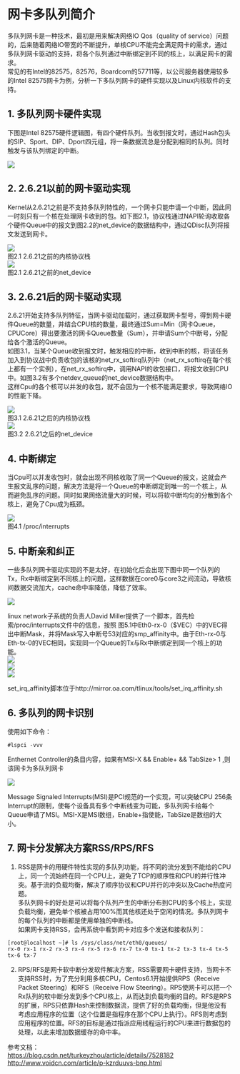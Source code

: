 # 网卡多队列简介
多队列网卡是一种技术，最初是用来解决网络IO Qos（quality of service）问题的，后来随着网络IO带宽的不断提升，单核CPU不能完全满足网卡的需求，通过多队列网卡驱动的支持，将各个队列通过中断绑定到不同的核上，以满足网卡的需求。  
常见的有Intel的82575，82576，Boardcom的57711等，以公司服务器使用较多的Intel 82575网卡为例，分析一下多队列网卡的硬件实现以及Linux内核软件的支持。  

## 1. 多队列网卡硬件实现
下图是Intel 82575硬件逻辑图，有四个硬件队列。当收到报文时，通过Hash包头的SIP、Sport、DIP、Dport四元组，将一条数据流总是分配到相同的队列。同时触发与该队列绑定的中断。

![](./source/netCard_001.gif)

## 2. 2.6.21以前的网卡驱动实现
Kernel从2.6.21之前是不支持多队列特性的，一个网卡只能申请一个中断，因此同一时刻只有一个核在处理网卡收到的包。如下图2.1，协议栈通过NAPI轮询收取各个硬件Queue中的报文到图2.2的net_device的数据结构中，通过QDisc队列将报文发送到网卡。

![](./source/netCard_002.gif)  
图2.1 2.6.21之前的内核协议栈  
![](./source/netCard_003.gif)  
图2.1 2.6.21之前的net_device  

## 3. 2.6.21后的网卡驱动实现
2.6.21开始支持多队列特征，当网卡驱动加载时，通过获取网卡型号，得到网卡硬件Queue的数量，并结合CPU核的数量，最终通过Sum=Min（网卡Queue，CPUCore）得出要激活的网卡Queue数量（Sum），并申请Sum个中断号，分配给各个激活的Queue。  
如图3.1，当某个Queue收到报文时，触发相应的中断，收到中断的核，将该任务加入到协议战中负责收包的该核的net_rx_softirq队列中（net_rx_softirq在每个核上都有一个实例），在net_rx_softirq中，调用NAPI的收包接口，将报文收到CPU中。如图3.2有多个netdev_queue的net_device数据结构中。  
这样Cpu的各个核可以并发的收包，就不会因为一个核不能满足要求，导致网络IO的性能下降。  

![](./source/netCard_004.gif)  
图3.1 2.6.21之后的内核协议栈  
![](./source/netCard_005.gif)  
图3.2 2.6.21之后的net_device  

## 4. 中断绑定
当Cpu可以并发收包时，就会出现不同核收取了同一个Queue的报文，这就会产生报文乱序的问题，解决方法是将一个Queue的中断绑定到唯一的一个核上，从而避免乱序的问题。同时如果网络流量大的时候，可以将软中断均匀的分散到各个核上，避免了Cpu成为瓶颈。  

![](./source/netCard_006.gif)  
图4.1 /proc/interrupts  

## 5. 中断亲和纠正
一些多队列网卡驱动实现的不是太好，在初始化后会出现下图中同一个队列的Tx，Rx中断绑定到不同核上的问题，这样数据在core0与core3之间流动，导致核间数据交流加大，cache命中率降低，降低了效率。  

![](./source/netCard_007.gif)  

linux network子系统的负责人David Miller提供了一个脚本，首先检索/proc/interrupts文件中的信息，按照
图5.1中Eth0-rx-0（$VEC）中的VEC得出中断Mask，并将Mask写入中断号53对应的smp_affinity中。由于Eth-rx-0与Eth-tx-0的VEC相同，实现同一个Queue的Tx与Rx中断绑定到同一个核上的功能。  
![](./source/netCard_008.gif)  
![](./source/netCard_009.gif)  
![](./source/netCard_010.gif)  

set_irq_affinity脚本位于http://mirror.oa.com/tlinux/tools/set_irq_affinity.sh  

## 6. 多队列的网卡识别
使用如下命令：
```
#lspci -vvv  
```
Enthernet Controller的条目内容，如果有MSI-X && Enable+ && TabSize> 1 ,则该网卡为多队列网卡  

![](./source/netCard_011.jpg)  

Message Signaled Interrupts(MSI)是PCI规范的一个实现，可以突破CPU 256条Interrupt的限制，使每个设备具有多个中断线变为可能，多队列网卡给每个Queue申请了MSI。MSI-X是MSI数组，Enable+指使能，TabSize是数组的大小。

## 7. 网卡分发解决方案RSS/RPS/RFS
1. RSS是网卡的用硬件特性实现的多队列功能，将不同的流分发到不能给的CPU上，同一个流始终在同一个CPU上，避免了TCP的顺序性和CPU的并行性冲突。基于流的负载均衡，解决了顺序协议和CPU并行的冲突以及Cache热度问题。  
多队列网卡的好处是可以将每个队列产生的中断分布到CPU的多个核上，实现负载均衡，避免单个核被占用100%而其他核还处于空闲的情况。多队列网卡的每个队列的中断都是使用单独的中断线。  
如果网卡支持RSS，会再系统中看到网卡对应多个发送和接收队列：  
```
[root@localhost ~]# ls /sys/class/net/eth0/queues/
rx-0 rx-1 rx-2 rx-3 rx-4 rx-5 rx-6 rx-7 tx-0 tx-1 tx-2 tx-3 tx-4 tx-5 tx-6 tx-7 
```

2. RPS/RFS是网卡软中断分发软件解决方案，RSS需要网卡硬件支持，当网卡不支持RSS时，为了充分利用多核CPU，Centos6.1开始提供RPS（Receive Packet Steering）和RFS（Receive Flow Steering）。RPS使网卡可以把一个Rx队列的软中断分发到多个CPU核上，从而达到负载均衡的目的。RFS是RPS的扩展，RPS只依靠Hash来控制数据流，提供了好的负载均衡，但是他没有考虑应用程序的位置（这个位置是指程序在那个CPU上执行）。RFS则考虑到应用程序的位置。RFS的目标是通过指派应用线程运行的CPU来进行数据包的处理，以此来增加数据缓存的命中率。

参考文档：  
https://blog.csdn.net/turkeyzhou/article/details/7528182  
http://www.voidcn.com/article/p-kzrduuvs-bnp.html